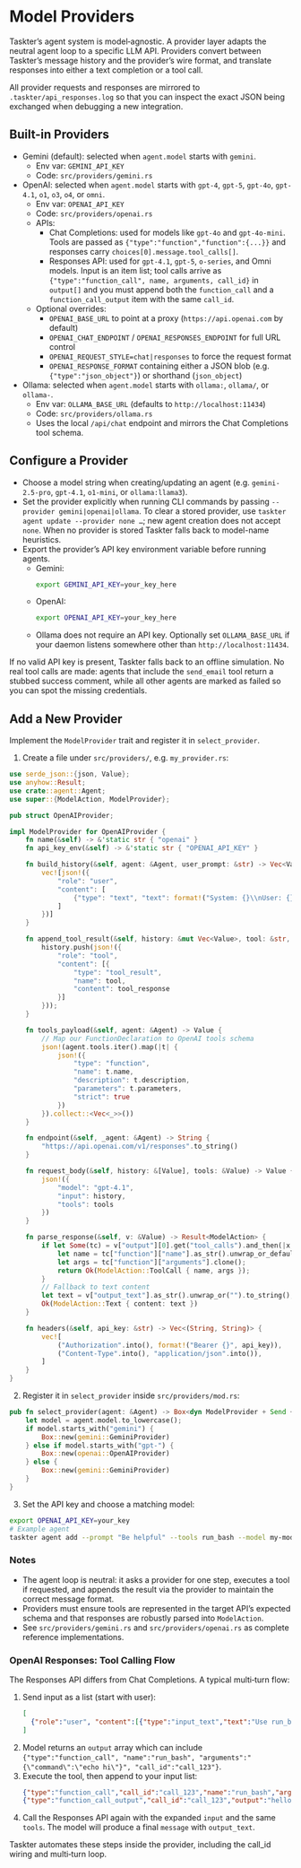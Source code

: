 # Model Providers

Taskter’s agent system is model‑agnostic. A provider layer adapts the neutral
agent loop to a specific LLM API. Providers convert between Taskter’s message
history and the provider’s wire format, and translate responses into either a
text completion or a tool call.

All provider requests and responses are mirrored to `.taskter/api_responses.log`
so that you can inspect the exact JSON being exchanged when debugging a new
integration.

## Built-in Providers

- Gemini (default): selected when `agent.model` starts with `gemini`.
  - Env var: `GEMINI_API_KEY`
  - Code: `src/providers/gemini.rs`
- OpenAI: selected when `agent.model` starts with `gpt-4`, `gpt-5`, `gpt-4o`, `gpt-4.1`, `o1`, `o3`, `o4`, or `omni`.
  - Env var: `OPENAI_API_KEY`
  - Code: `src/providers/openai.rs`
  - APIs:
    - Chat Completions: used for models like `gpt-4o` and `gpt-4o-mini`. Tools are passed as `{"type":"function","function":{...}}` and responses carry `choices[0].message.tool_calls[]`.
    - Responses API: used for `gpt-4.1`, `gpt-5`, `o-series`, and Omni models. Input is an item list; tool calls arrive as `{"type":"function_call", name, arguments, call_id}` in `output[]` and you must append both the `function_call` and a `function_call_output` item with the same `call_id`.
  - Optional overrides:
    - `OPENAI_BASE_URL` to point at a proxy (`https://api.openai.com` by default)
    - `OPENAI_CHAT_ENDPOINT` / `OPENAI_RESPONSES_ENDPOINT` for full URL control
    - `OPENAI_REQUEST_STYLE=chat|responses` to force the request format
    - `OPENAI_RESPONSE_FORMAT` containing either a JSON blob (e.g. `{"type":"json_object"}`) or shorthand (`json_object`)
- Ollama: selected when `agent.model` starts with `ollama:`, `ollama/`, or `ollama-`.
  - Env var: `OLLAMA_BASE_URL` (defaults to `http://localhost:11434`)
  - Code: `src/providers/ollama.rs`
  - Uses the local `/api/chat` endpoint and mirrors the Chat Completions tool schema.

## Configure a Provider

- Choose a model string when creating/updating an agent (e.g. `gemini-2.5-pro`, `gpt-4.1`, `o1-mini`, or `ollama:llama3`).
- Set the provider explicitly when running CLI commands by passing `--provider gemini|openai|ollama`. To clear a stored provider, use `taskter agent update --provider none …`; new agent creation does not accept `none`. When no provider is stored Taskter falls back to model-name heuristics.
- Export the provider’s API key environment variable before running agents.
  - Gemini:
    ```bash
    export GEMINI_API_KEY=your_key_here
    ```
  - OpenAI:
    ```bash
    export OPENAI_API_KEY=your_key_here
    ```
  - Ollama does not require an API key. Optionally set `OLLAMA_BASE_URL` if your daemon listens somewhere other than `http://localhost:11434`.

If no valid API key is present, Taskter falls back to an offline simulation. No
real tool calls are made: agents that include the `send_email` tool return a
stubbed success comment, while all other agents are marked as failed so you can
spot the missing credentials.

## Add a New Provider

Implement the `ModelProvider` trait and register it in `select_provider`.

1) Create a file under `src/providers/`, e.g. `my_provider.rs`:

```rust
use serde_json::{json, Value};
use anyhow::Result;
use crate::agent::Agent;
use super::{ModelAction, ModelProvider};

pub struct OpenAIProvider;

impl ModelProvider for OpenAIProvider {
    fn name(&self) -> &'static str { "openai" }
    fn api_key_env(&self) -> &'static str { "OPENAI_API_KEY" }

    fn build_history(&self, agent: &Agent, user_prompt: &str) -> Vec<Value> {
        vec![json!({
            "role": "user",
            "content": [
                {"type": "text", "text": format!("System: {}\\nUser: {}", agent.system_prompt, user_prompt)}
            ]
        })]
    }

    fn append_tool_result(&self, history: &mut Vec<Value>, tool: &str, _args: &Value, tool_response: &str) {
        history.push(json!({
            "role": "tool",
            "content": [{
                "type": "tool_result",
                "name": tool,
                "content": tool_response
            }]
        }));
    }

    fn tools_payload(&self, agent: &Agent) -> Value {
        // Map our FunctionDeclaration to OpenAI tools schema
        json!(agent.tools.iter().map(|t| {
            json!({
                "type": "function",
                "name": t.name,
                "description": t.description,
                "parameters": t.parameters,
                "strict": true
            })
        }).collect::<Vec<_>>())
    }

    fn endpoint(&self, _agent: &Agent) -> String {
        "https://api.openai.com/v1/responses".to_string()
    }

    fn request_body(&self, history: &[Value], tools: &Value) -> Value {
        json!({
            "model": "gpt-4.1",
            "input": history,
            "tools": tools
        })
    }

    fn parse_response(&self, v: &Value) -> Result<ModelAction> {
        if let Some(tc) = v["output"][0].get("tool_calls").and_then(|x| x.get(0)) {
            let name = tc["function"]["name"].as_str().unwrap_or_default().to_string();
            let args = tc["function"]["arguments"].clone();
            return Ok(ModelAction::ToolCall { name, args });
        }
        // Fallback to text content
        let text = v["output_text"].as_str().unwrap_or("").to_string();
        Ok(ModelAction::Text { content: text })
    }

    fn headers(&self, api_key: &str) -> Vec<(String, String)> {
        vec![
            ("Authorization".into(), format!("Bearer {}", api_key)),
            ("Content-Type".into(), "application/json".into()),
        ]
    }
}
```

2) Register it in `select_provider` inside `src/providers/mod.rs`:

```rust
pub fn select_provider(agent: &Agent) -> Box<dyn ModelProvider + Send + Sync> {
    let model = agent.model.to_lowercase();
    if model.starts_with("gemini") {
        Box::new(gemini::GeminiProvider)
    } else if model.starts_with("gpt-") {
        Box::new(openai::OpenAIProvider)
    } else {
        Box::new(gemini::GeminiProvider)
    }
}
```

3) Set the API key and choose a matching model:

```bash
export OPENAI_API_KEY=your_key
# Example agent
taskter agent add --prompt "Be helpful" --tools run_bash --model my-model --provider openai
```

### Notes

- The agent loop is neutral: it asks a provider for one step, executes a tool
  if requested, and appends the result via the provider to maintain the correct
  message format.
- Providers must ensure tools are represented in the target API’s expected
  schema and that responses are robustly parsed into `ModelAction`.
- See `src/providers/gemini.rs` and `src/providers/openai.rs` as complete reference implementations.

### OpenAI Responses: Tool Calling Flow

The Responses API differs from Chat Completions. A typical multi‑turn flow:

1. Send input as a list (start with user):
   ```json
   [
     {"role":"user", "content":[{"type":"input_text","text":"Use run_bash to echo hello"}]}
   ]
   ```
2. Model returns an `output` array which can include `{"type":"function_call", "name":"run_bash", "arguments":"{\"command\":\"echo hi\"}", "call_id":"call_123"}`.
3. Execute the tool, then append to your input list:
   ```json
   {"type":"function_call","call_id":"call_123","name":"run_bash","arguments":"{\"command\":\"echo hi\"}"},
   {"type":"function_call_output","call_id":"call_123","output":"hello"}
   ```
4. Call the Responses API again with the expanded `input` and the same `tools`. The model will produce a final `message` with `output_text`.

Taskter automates these steps inside the provider, including the call_id wiring and multi‑turn loop.
